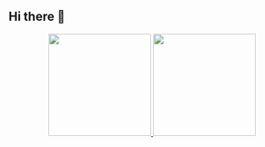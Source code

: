 ## Hi there 👋


<p align="center">
<a href="https://github.com/jiawanlong">
  <img height="180em" src="https://github-readme-stats-eight-theta.vercel.app/api?username=jiawanlong&show_icons=true&theme=algolia&include_all_commits=true&count_private=true"/>
  <img height="180em" src="https://github-readme-stats-eight-theta.vercel.app/api/top-langs/?username=jiawanlong&layout=compact&langs_count=8&theme=algolia"/>
</a>

</p>
